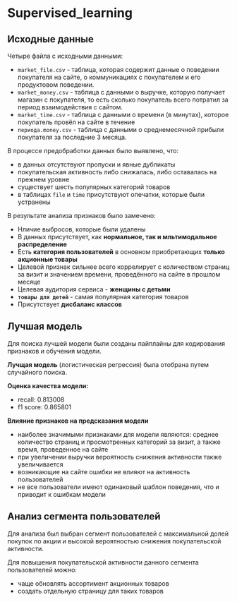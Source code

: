# Supervised_learning

## Исходные данные

Четыре файла с исходными данными: 
- `market_file.csv` - таблица, которая содержит данные о поведении покупателя на сайте, о коммуникациях с покупателем и его продуктовом поведении.
- `market_money.csv` - таблица с данными о выручке, которую получает магазин с покупателя, то есть сколько покупатель всего потратил за период взаимодействия с сайтом.
- `market_time.csv` - таблица с данными о времени (в минутах), которое покупатель провёл на сайте в течение 
- `периода.money.csv` - таблица с данными о среднемесячной прибыли покупателя за последние 3 месяца.

В процессе предобработки данных было выявлено, что:

- в данных отсутствуют пропуски и явные дубликаты
- покупательская активность либо снижалась, либо оставалась на прежнем уровне
- существует шесть популярных категорий товаров
- в таблицах `file` и `time` присутствуют опечатки, которые были устранены

В результате анализа признаков было замечено:
- Нличие выбросов, которые были удалены
- В данных присутствует, как **нормальное, так и мльтимодальное распределение**
- Есть **категория пользователей** в основном приобретающих **только акционные товары**
- Целевой признак сильнее всего коррелирует с количеством страниц за визит и значением времени, проведённого на сайте в прошлом месяце 
- Целевая аудитория сервиса - **женщины с детьми**
- **`товары для детей`** - самая популярная категория товаров
- Присутствует **дисбаланс классов**

## Лучшая модель

Для поиска лучшей модели были созданы пайплайны для кодирования признаков и обучения модели.

**Лучщая модель** (логистическая регрессия) была отобрана путем случайного поиска.

**Оценка качества модели:**
- recall:   0.813008
- f1 score: 0.865801

**Влияние признаков на предсказания модели**

- наиболее значимыми признаками для модели являются: среднее количество страниц и просмотренных категорий за визит, а также время, проведенное на сайте
- при увеличении выручки вероятность снижения активности также увеличивается
- возникающие на сайте ошибки не влияют на активность пользователей
- не все пользователи имеют одинаковый шаблон поведения, что и приводит к ошибкам модели

## Анализ сегмента пользователей

Для анализа был выбран сегмент пользователей с максимальной долей покупок по акции и высокой вероятностью снижения покупательской активности.

Для повышения покупательской активности данного сегмента пользователей можно:
- чаще обновлять ассортимент акционных товаров
- создать отдельную страницу для таких товаров
